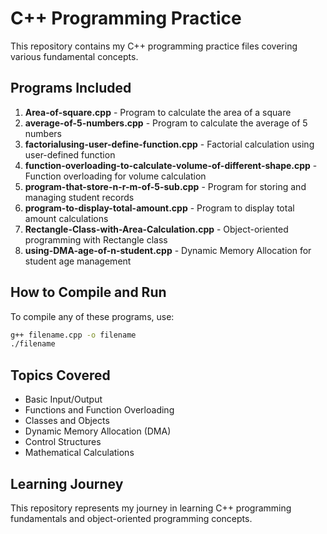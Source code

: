 # C++ Programming Practice

This repository contains my C++ programming practice files covering various fundamental concepts.

## Programs Included

1. **Area-of-square.cpp** - Program to calculate the area of a square
2. **average-of-5-numbers.cpp** - Program to calculate the average of 5 numbers
3. **factorialusing-user-define-function.cpp** - Factorial calculation using user-defined function
4. **function-overloading-to-calculate-volume-of-different-shape.cpp** - Function overloading for volume calculation
5. **program-that-store-n-r-m-of-5-sub.cpp** - Program for storing and managing student records
6. **program-to-display-total-amount.cpp** - Program to display total amount calculations
7. **Rectangle-Class-with-Area-Calculation.cpp** - Object-oriented programming with Rectangle class
8. **using-DMA-age-of-n-student.cpp** - Dynamic Memory Allocation for student age management

## How to Compile and Run

To compile any of these programs, use:
```bash
g++ filename.cpp -o filename
./filename
```

## Topics Covered

- Basic Input/Output
- Functions and Function Overloading
- Classes and Objects
- Dynamic Memory Allocation (DMA)
- Control Structures
- Mathematical Calculations

## Learning Journey

This repository represents my journey in learning C++ programming fundamentals and object-oriented programming concepts.
